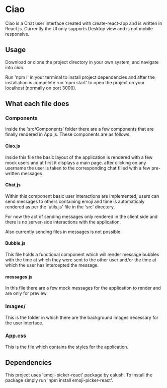 # Ciao

Ciao is a Chat user interface created with create-react-app and is written in React.js.
Currently the UI only supports Desktop view and is not mobile responsive.

## Usage

Download or clone the project directory in your own system, and navigate into *ciao*.

Run 'npm i' in your terminal to install project dependencies and after the installation is compelete run 'npm start' to open the project on your localhost (normally on port 3000).

## What each file does

### Components

inside the 'src/Components' folder there are a few components that are finally rendered in App.js. These components are as follows:

#### Ciao.js

Inside this file the basic layout of the application is rendered with a few mock users and at first it displays a main page. after clicking on any username the user is taken to the corresponding chat filled with a few pre-written messages

#### Chat.js

Within this component basic user interactions are implemented, users can send messages to others containing emoji and time is automaticaly rendered as per the 'utils.js' file in the 'src' directory.

For now the act of sending messages only rendered in the client side and there is no server-side interactions with the application.

Also currently sending files in messages is not possible.

#### Bubble.js

This file holds a functional component which will render message bubbles with the time at which they were sent to the other user and/or the time at which the user has intercepted the message.

#### messages.js

In this file there are a few mock messages for the application to render and are only for preview.

### images/

This is the folder in which there are the background images necessary for the user interface.

### App.css

This is the file which contains the styles for the application.

## Dependencies

This project uses 'emoji-picker-react' package by ealush. To install the package simply run 'npm install emoji-picker-react'.

